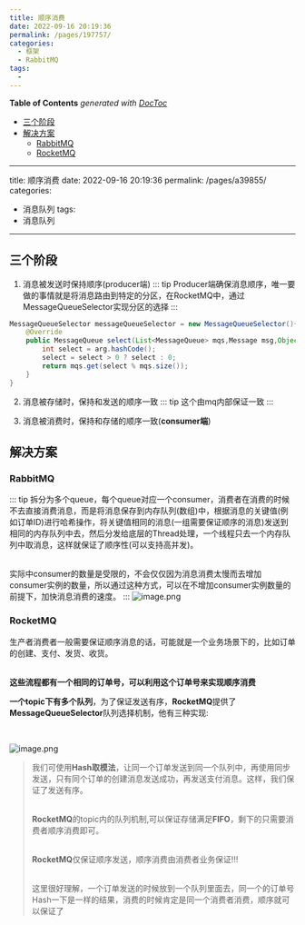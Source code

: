 ```yaml
---
title: 顺序消费
date: 2022-09-16 20:19:36
permalink: /pages/197757/
categories:
  - 框架
  - RabbitMQ
tags:
  - 
---
```

<!-- START doctoc generated TOC please keep comment here to allow auto update -->
<!-- DON'T EDIT THIS SECTION, INSTEAD RE-RUN doctoc TO UPDATE -->
**Table of Contents**  *generated with [DocToc](https://github.com/thlorenz/doctoc)*

- [三个阶段](#%E4%B8%89%E4%B8%AA%E9%98%B6%E6%AE%B5)
- [解决方案](#%E8%A7%A3%E5%86%B3%E6%96%B9%E6%A1%88)
  - [RabbitMQ](#rabbitmq)
  - [RocketMQ](#rocketmq)

<!-- END doctoc generated TOC please keep comment here to allow auto update -->

---
title: 顺序消费
date: 2022-09-16 20:19:36
permalink: /pages/a39855/
categories:
  - 消息队列
tags:
  - 消息队列
---
## 三个阶段
1. 消息被发送时保持顺序(producer端)
::: tip
Producer端确保消息顺序，唯一要做的事情就是将消息路由到特定的分区，在RocketMQ中，通过MessageQueueSelector实现分区的选择
:::
```java
MessageQueueSelector messageQueueSelector = new MessageQueueSelector(){
    @Override
    public MessageQueue select(List<MessageQueue> mqs,Message msg,Object arg){
        int select = arg.hashCode();
        select = select > 0 ? select : 0;
        return mqs.get(select % mqs.size());
    }
}
```

2. 消息被存储时，保持和发送的顺序一致
::: tip
这个由mq内部保证一致
:::

3. 消息被消费时，保持和存储的顺序一致(**consumer端**)

## 解决方案
### RabbitMQ
::: tip
拆分为多个queue，每个queue对应一个consumer，消费者在消费的时候不去直接消费消息，而是将消息保存到内存队列(数组)中，根据消息的关键值(例如订单ID)进行哈希操作，将关键值相同的消息(一组需要保证顺序的消息)发送到相同的内存队列中去，然后分发给底层的Thread处理，一个线程只去一个内存队列中取消息，这样就保证了顺序性(可以支持高并发)。

<br />实际中consumer的数量是受限的，不会仅仅因为消息消费太慢而去增加consumer实例的数量，所以通过这种方式，可以在不增加consumer实例数量的前提下，加快消息消费的速度。
:::
![image.png](https://images.zaiolos.top/images/202209162027207.png)

### RocketMQ
生产者消费者一般需要保证顺序消息的话，可能就是一个业务场景下的，比如订单的创建、支付、发货、收货。

<br />**这些流程都有一个相同的订单号，可以利用这个订单号来实现顺序消费**

**一个topic下有多个队列**，为了保证发送有序，**RocketMQ**提供了**MessageQueueSelector**队列选择机制，他有三种实现:

<br />

![image.png](https://images.zaiolos.top/images/202209162030060.png)

> 我们可使用**Hash取模法**，让同一个订单发送到同一个队列中，再使用同步发送，只有同个订单的创建消息发送成功，再发送支付消息。这样，我们保证了发送有序。
>
> <br />**RocketMQ**的topic内的队列机制,可以保证存储满足**FIFO**，剩下的只需要消费者顺序消费即可。
>
> <br />**RocketMQ**仅保证顺序发送，顺序消费由消费者业务保证!!!
>
> <br />这里很好理解，一个订单发送的时候放到一个队列里面去，同一个的订单号Hash一下是一样的结果，消费的时候肯定是同一个消费者消费，顺序就可以保证了

